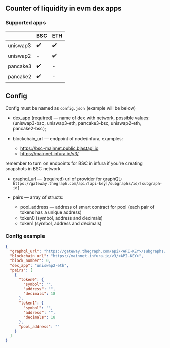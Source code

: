 ## Counter of liquidity in evm dex apps

### Supported apps

|          | BSC | ETH | 
|----------|-----|-----|
| uniswap3 | ✔️  | ✔️  |   
| uniswap2 | -   | ✔️  |
| pancake3 | ✔️  | -   |
| pancake2 | ✔️  | -   |   

## Config

Config must be named as `config.json` (example will be below)

* dex_app (required) — name of dex with network, possible values:
(uniswap3-bsc, uniswap3-eth, pancake3-bsc, uniswap2-eth, pancake2-bsc);
* blockchain_url — endpoint of node/infura, examples:

    - https://bsc-mainnet.public.blastapi.io
    - https://mainnet.infura.io/v3/<API-KEY>

remember to turn on endpoints for BSC in infura if you're creating snapshots in BSC network.

* graphql_url — (required) url of provider for graphQL:
  ```https://gateway.thegraph.com/api/[api-key]/subgraphs/id/[subgraph-id]```


* pairs — array of structs:
    * pool_address — address of smart contract for pool (each pair of tokens has a unique address)
    * token0 (symbol, address and decimals)
    * token1 (symbol, address and decimals)

### Config example

```json
{
  "graphql_url": "https://gateway.thegraph.com/api/<API-KEY>/subgraphs/id/",
  "blockchain_url": "https://mainnet.infura.io/v3/<API-KEY>",
  "block_number": 0,
  "dex_app": "uniswap2-eth",
  "pairs": [
    {
      "token0": {
        "symbol": "",
        "address": "",
        "decimals": 18
      },
      "token1": {
        "symbol": "",
        "address": "",
        "decimals": 18
      },
      "pool_address": ""
    }
  ]
}
```


